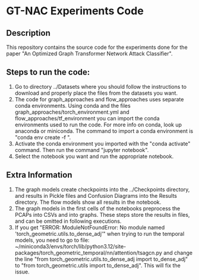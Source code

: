 # GT-NAC Experiments Code

## Description

This repository contains the source code for the experiments done for the paper "An Optimized Graph Transformer Network Attack Classifier".

## Steps to run the code:

1. Go to directory ../Datasets where you should follow the instructions to download and properly place the files from the datasets you want.
2. The code for graph_approaches and flow_approaches uses separate conda environments. Using conda and the files graph_approaches/torch_environment.yml and flow_approaches/tf_environment you can import the conda environments used to run the code. For more info on conda, look up anaconda or miniconda. The command to import a conda environment is "conda env create -f <environment file>".
3. Activate the conda environment you imported with the "conda activate" command. Then run the command "jupyter notebook".
4. Select the notebook you want and run the appropriate notebook.

## Extra Information

1. The graph models create checkpoints into the ../Checkpoints directory, and results in Pickle files and Confusion Diagrams into the Results directory. The flow models show all results in the notebook.
2. The graph models in the first cells of the notebooks preprocess the PCAPs into CSVs and into graphs. These steps store the results in files, and can be omitted in following executions.
3. If you get "ERROR: ModuleNotFoundError: No module named 'torch_geometric.utils.to_dense_adj'" when trying to run the temporal models, you need to go to file: ~/miniconda3/envs/torch/lib/python3.12/site-packages/torch_geometric_temporal/nn/attention/tsagcn.py and change the line "from torch_geometric.utils.to_dense_adj import to_dense_adj" to "from torch_geometric.utils import to_dense_adj". This will fix the issue.

